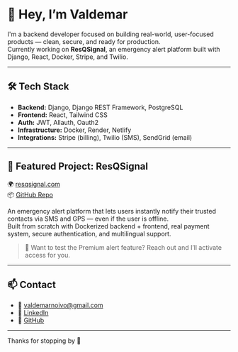 # 👋 Hey, I’m Valdemar

I'm a backend developer focused on building real-world, user-focused products — clean, secure, and ready for production.  
Currently working on **ResQSignal**, an emergency alert platform built with Django, React, Docker, Stripe, and Twilio.

---

## 🛠️ Tech Stack

- **Backend:** Django, Django REST Framework, PostgreSQL  
- **Frontend:** React, Tailwind CSS  
- **Auth:** JWT, Allauth, Oauth2  
- **Infrastructure:** Docker, Render, Netlify  
- **Integrations:** Stripe (billing), Twilio (SMS), SendGrid (email)

---

## 🚨 Featured Project: ResQSignal

🌍 [resqsignal.com](https://resqsignal.com)  
📦 [GitHub Repo](https://github.com/juganstar/ResQSignal)

An emergency alert platform that lets users instantly notify their trusted contacts via SMS and GPS — even if the user is offline.  
Built from scratch with Dockerized backend + frontend, real payment system, secure authentication, and multilingual support.

> 🔐 Want to test the Premium alert feature? Reach out and I’ll activate access for you.

---

## 📫 Contact

- 📧 valdemarnoivo@gmail.com  
- 💼 [LinkedIn](https://www.linkedin.com/in/valdemar-santos)  
- 🐙 [GitHub](https://github.com/juganstar)

---

Thanks for stopping by 👊
